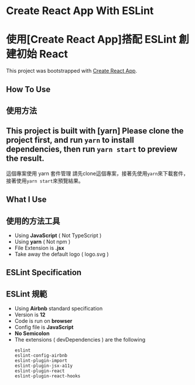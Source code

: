 # Create React App With ESLint
# 使用[Create React App]搭配 ESLint 創建初始 React 

This project was bootstrapped with [Create React App](https://github.com/facebook/create-react-app).


## How To Use
## 使用方法

This project is built with [yarn]
Please clone the project first, and run `yarn` to install dependencies, then run `yarn start` to preview the result.
-----------------------------------------------------------------------
這個專案使用 yarn 套件管理
請先clone這個專案，接著先使用`yarn`來下載套件，接著使用`yarn start`來預覽結果。


## What I Use
## 使用的方法工具

* Using **JavaScript** ( Not TypeScript )
* Using **yarn** ( Not npm )
* File Extension is **.jsx**
* Take away the default logo ( logo.svg )

## ESLint Specification
## ESLint 規範

* Using **Airbnb** standard specification
* Version is **12**
* Code is run on **browser**
* Config file is **JavaScript**
* **No Semicolon**
* The extensions ( devDependencies ) are the following
    ```
    eslint
    eslint-config-airbnb
    eslint-plugin-import
    eslint-plugin-jsx-a11y
    eslint-plugin-react
    eslint-plugin-react-hooks
    ```
